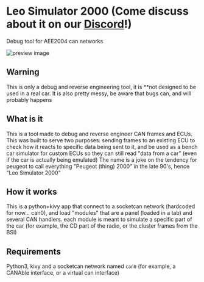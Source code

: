 # Leo Simulator 2000 (Come discuss about it on our [Discord](https://discord.gg/Up8SWTZEsZ)!)

Debug tool for AEE2004 can networks

![preview image](.github/preview.gif?raw=true)

## Warning

This is only a debug and reverse engineering tool, it is **not designed to be used in a real car.
It is also pretty messy, be aware that bugs can, and will probably happens

## What is it

This is a tool made to debug and reverse engineer CAN frames and ECUs. This was built to serve two purposes: sending frames to an existing ECU to check how it reacts to specific data being sent to it, and be used as a bench car simulator for custom ECUs so they can still read "data from a car" (even if the car is actually being emulated)
The name is a joke on the tendency for peugeot to call everything "Peugeot (thing) 2000" in the late 90's, hence "Leo Simulator 2000"

## How it works

This is a python+kivy app that connect to a socketcan network (hardcoded for now... can0), and load "modules" that are a panel (loaded in a tab) and several CAN handlers. each module is meant to simulate a specific part of the car (for example, the CD part of the radio, or the cluster frames from the BSI)

## Requirements

Python3, kivy and a socketcan network named `can0` (for example, a CANAble interface, or a virtual can interface)
